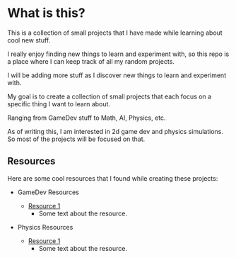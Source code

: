 # What is this?

This is a collection of small projects that I have made while learning about cool new stuff.

I really enjoy finding new things to learn and experiment with, so this repo is a place where I can keep track of all my random projects.

I will be adding more stuff as I discover new things to learn and experiment with.

My goal is to create a collection of small projects that each focus on a specific thing I want to learn about.

Ranging from GameDev stuff to Math, AI, Physics, etc.

As of writing this, I am interested in 2d game dev and physics simulations. So most of the projects will be focused on that.

## Resources 

Here are some cool resources that I found while creating these projects:

- GameDev Resources
    - [Resource 1](https://github.com/Roumann/projects_stash)
        - Some text about the resource.

- Physics Resources
    - [Resource 1](https://github.com/Roumann/projects_stash)
        - Some text about the resource.